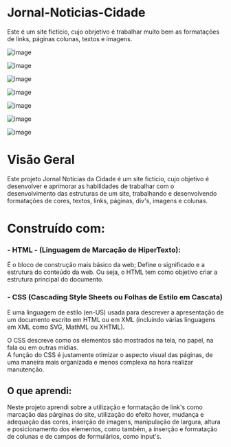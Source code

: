 # Jornal-Noticias-Cidade

Este é um site fictício, cujo obrjetivo é trabalhar muito bem as formatações de links, páginas colunas, textos e imagens.



![image](https://user-images.githubusercontent.com/114995774/226189571-140894f3-c0b7-41b8-a7c5-53b3e1332233.png)


![image](https://user-images.githubusercontent.com/114995774/226189299-af827130-ae13-49f0-8f23-cbd9fe8fb547.png)


![image](https://user-images.githubusercontent.com/114995774/226189657-054972cd-82af-44eb-a21d-1d56b9ade53e.png)



![image](https://user-images.githubusercontent.com/114995774/226189696-2f44c1ce-157d-434d-bd0c-c6d0907f988a.png)



![image](https://user-images.githubusercontent.com/114995774/226189720-bac5ebc1-17d6-4e78-a667-66d786464095.png)



![image](https://user-images.githubusercontent.com/114995774/226189769-a8fc7c9c-364e-4dc4-9013-194f56a023a3.png)



![image](https://user-images.githubusercontent.com/114995774/226189807-b175715d-c4d1-40f7-9760-83c570485fa4.png)



<h1>Visão Geral</h1>


Este projeto Jornal Notícias da Cidade é um site fictício, cujo objetivo é desenvolver e aprimorar as habilidades de trabalhar com o desenvolvimento das estruturas de um site, trabalhando e desenvolvendo formatações de cores, textos, links, páginas, div's, imagens e colunas.


<h1>Construído com:</h1>
<h3>- HTML - (Linguagem de Marcação de HiperTexto):</h3>
É o bloco de construção mais básico da web; Define o significado e a estrutura do conteúdo da web. Ou seja, o HTML tem como objetivo criar a estrutura principal do documento.

<h3>- CSS (Cascading Style Sheets ou Folhas de Estilo em Cascata)</h3>
E uma linguagem de estilo (en-US) usada para descrever a apresentação de um documento escrito em HTML ou em XML (incluindo várias linguagens em XML como SVG, MathML ou XHTML). <br>


O CSS descreve como os elementos são mostrados na tela, no papel, na fala ou em outras mídias. <br>
A função do CSS é justamente otimizar o aspecto visual das páginas, de uma maneira mais organizada e menos complexa na hora realizar manutenção.

<h2>O que aprendi:</h2>
Neste projeto aprendi sobre a utilização e formatação de link's como marcação das párginas do site, utilização do efeito hover, mudança e adequação das cores, inserção de imagens, manipulação de largura, altura e posicionamento dos elementos, como também, a inserção e formatação de colunas e de campos de formulários, como input's.
